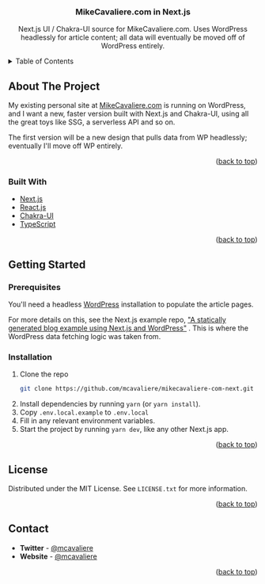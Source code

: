 <div id="top"></div>

<h3 align="center">MikeCavaliere.com in Next.js</h3>

  <p align="center">
    Next.js UI / Chakra-UI source for MikeCavaliere.com. Uses WordPress headlessly for article content; all data will eventually be moved off of WordPress entirely.
  </p>
</div>

<!-- TABLE OF CONTENTS -->
<details>
  <summary>Table of Contents</summary>
  <ol>
    <li>
      <a href="#about-the-project">About The Project</a>
      <ul>
        <li><a href="#built-with">Built With</a></li>
      </ul>
    </li>
    <li>
      <a href="#getting-started">Getting Started</a>
      <ul>
        <li><a href="#prerequisites">Prerequisites</a></li>
        <li><a href="#installation">Installation</a></li>
      </ul>
    </li>
    <li><a href="#usage">Usage</a></li>
    <li><a href="#roadmap">Roadmap</a></li>
    <li><a href="#contributing">Contributing</a></li>
    <li><a href="#license">License</a></li>
    <li><a href="#contact">Contact</a></li>
    <li><a href="#acknowledgments">Acknowledgments</a></li>
  </ol>
</details>

<!-- ABOUT THE PROJECT -->

## About The Project

My existing personal site at [MikeCavaliere.com](https://mikecavaliere.com/) is running on WordPress, and I want a new, faster version built with Next.js and Chakra-UI, using all the great toys like SSG, a serverless API and so on. 

The first version will be a new design that pulls data from WP headlessly; eventually I'll move off WP entirely. 

<p align="right">(<a href="#top">back to top</a>)</p>

### Built With

- [Next.js](https://nextjs.org/)
- [React.js](https://reactjs.org/)
- [Chakra-UI](https://chakra-ui.com/)
- [TypeScript](https://www.typescriptlang.org/)

<p align="right">(<a href="#top">back to top</a>)</p>

<!-- GETTING STARTED -->

## Getting Started

### Prerequisites

You'll need a headless [WordPress](https://wordpress.org) installation to populate the article pages.

For more details on this, see the Next.js example repo, ["A statically generated blog example using Next.js and WordPress"](https://nextjs.org/docs/basic-features/pages) . This is where the WordPress data fetching logic was taken from.

### Installation

1. Clone the repo
   ```sh
   git clone https://github.com/mcavaliere/mikecavaliere-com-next.git
   ```
1. Install dependencies by running `yarn` (or `yarn install`).
1. Copy `.env.local.example` to `.env.local`
1. Fill in any relevant environment variables.
1. Start the project by running `yarn dev`, like any other Next.js app.

<p align="right">(<a href="#top">back to top</a>)</p>

<!-- USAGE EXAMPLES -->

<!-- LICENSE -->

## License

Distributed under the MIT License. See `LICENSE.txt` for more information.

<p align="right">(<a href="#top">back to top</a>)</p>

<!-- CONTACT -->

## Contact

* **Twitter** - [@mcavaliere](https://twitter.com/mcavaliere)
* **Website** - [@mcavaliere](https://mikecavaliere.com)

<p align="right">(<a href="#top">back to top</a>)</p>

